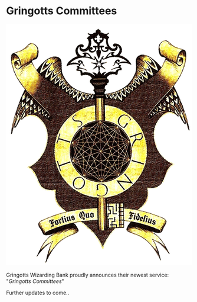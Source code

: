 # Gringotts Committees

![Gringotts Wizarding Bank emblem](emblem.png)

Gringotts Wizarding Bank proudly announces their newest service: "*Gringotts Committees*"

Further updates to come..
